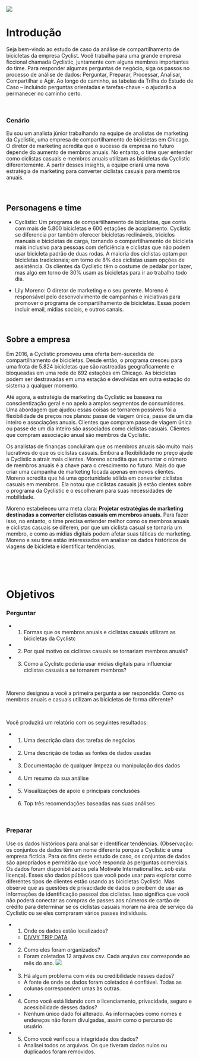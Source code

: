 ![](https://github.com/EVERmathias/projetos_portifolio/blob/main/projetos/projeto01/imagens/cyclistic.png)




# Introdução
Seja bem-vindo ao estudo de caso da análise de compartilhamento de bicicletas da empresa Cyclist. Você trabalha para uma grande empresa ficcional chamada Cyclistic, juntamente com alguns membros importantes do time. Para responder algumas perguntas de negócio, siga os passos no processo de análise de dados: Perguntar, Preparar, Processar, Analisar, Compartilhar e Agir. 
Ao longo do caminho, as tabelas da Trilha do Estudo de Caso – incluindo perguntas orientadas e tarefas-chave - o ajudarão a permanecer no caminho certo.

<br>

### Cenário
Eu sou um analista júnior trabalhando na equipe de analistas de marketing da Cyclistic, uma empresa de compartilhamento de bicicletas em Chicago. O diretor de marketing acredita que o sucesso da empresa no futuro depende do aumento de membros anuais. No entanto, o time quer entender como ciclistas casuais e membros anuais utilizam as bicicletas da Cyclistic diferentemente. A partir desses insights, a equipe criará uma nova estratégia de marketing para converter ciclistas casuais para membros anuais.


<br>


## Personagens e time
- Cyclistic: Um programa de compartilhamento de bicicletas, que conta com mais de 5.800 bicicletas e 600 estações de acoplamento. Cyclistic se diferencia por também oferecer bicicletas reclináveis, triciclos manuais e bicicletas de carga, tornando o compartilhamento de bicicleta mais inclusivo para pessoas com deficiência e ciclistas que não podem usar bicicleta padrão de duas rodas. A maioria dos ciclistas optam por bicicletas tradicionais; em torno de 8% dos ciclistas usam opções de assistência. Os clientes da Cyclistic têm o costume de pedalar por lazer, mas algo em torno de 30% usam as bicicletas para ir ao trabalho todo dia.

- Lily Moreno: O diretor de marketing e o seu gerente. Moreno é responsável pelo desenvolvimento de campanhas e iniciativas para promover o programa de compartilhamento de bicicletas. Essas podem incluir email, mídias sociais, e outros canais.


<br>

## Sobre a empresa
Em 2016, a Cyclistic promoveu uma oferta bem-sucedida de compartilhamento de bicicletas. Desde então, o programa cresceu para uma frota de 5.824 bicicletas que são rastreadas geograficamente e bloqueadas em uma rede de 692 estações em Chicago. As bicicletas podem ser destravadas em uma estação e devolvidas em outra estação do sistema a qualquer momento.

Até agora, a estratégia de marketing da Cyclistic se baseava na conscientização geral e no apelo a amplos segmentos de consumidores. Uma abordagem que ajudou essas coisas se tornarem possíveis foi a flexibilidade de preços nos planos: passe de viagem única, passe de um dia inteiro e associações anuais. Clientes que compram passe de viagem única ou passe de um dia inteiro são associados como ciclistas casuais. Clientes que compram associação anual são membros da Cyclistic.

Os analistas de finanças concluíram que os membros anuais são muito mais lucrativos do que os ciclistas casuais. Embora a flexibilidade no preço ajude a Cyclistic a atrair mais clientes. Moreno acredita que aumentar o número de membros anuais é a chave para o crescimento no futuro. Mais do que criar uma campanha de marketing focada apenas em novos clientes. Moreno acredita que há uma oportunidade sólida em converter ciclistas casuais em membros. Ela notou que ciclistas casuais já estão cientes sobre o programa da Cyclistic e o escolheram para suas necessidades de mobilidade.

Moreno estabeleceu uma meta clara: __Projetar estratégias de marketing destinadas a converter ciclistas casuais em membros anuais.__ Para fazer isso, no entanto, o time precisa entender melhor como os membros anuais e ciclistas casuais se diferem, por que um ciclista casual se tornaria um membro, e como as mídias digitais podem afetar suas táticas de marketing. Moreno e seu time estão interessados em analisar os dados históricos de viagens de bicicleta e identificar tendências.

<br>
<br>
<br>

# Objetivos
### Perguntar
- 1. Formas que os membros anuais e ciclistas casuais utilizam as bicicletas da Cyclistc 
- 2. Por qual motivo os ciclistas casuais se tornariam membros anuais?
- 3. Como a Cyclistc poderia usar mídias digitais para influenciar ciclistas casuais a se tornarem membros?

 <br>
 
Moreno designou a você a primeira pergunta a ser respondida: Como os membros anuais e casuais utilizam as bicicletas de forma diferente?

<br>

Você produzirá um relatório com os seguintes resultados:
- 1. Uma descrição clara das tarefas de negócios
- 2. Uma descrição de todas as fontes de dados usadas
- 3. Documentação de qualquer limpeza ou manipulação dos dados
- 4. Um resumo da sua análise
- 5. Visualizações de apoio e principais conclusões
- 6. Top três recomendações baseadas nas suas análises

<br>

### Preparar

Use os dados históricos para analisar e identificar tendências. (Observação: os conjuntos de dados têm um nome diferente porque a Cyclistic é uma empresa fictícia. Para os fins deste estudo de caso, os conjuntos de dados são apropriados e permitirão que você responda às perguntas comerciais. Os dados foram disponibilizados pela Motivate International Inc. sob esta licença). Esses são dados públicos que você pode usar para explorar como diferentes tipos de clientes estão usando as bicicletas Cyclistic. Mas observe que as questões de privacidade de dados o proíbem de usar as informações de identificação pessoal dos ciclistas. Isso significa que você não poderá conectar as compras de passes aos números de cartão de crédito para determinar se os ciclistas casuais moram na área de serviço da Cyclistic ou se eles compraram vários passes individuais.

- 1. Onde os dados estão localizados?
   - [DIVVY TRIP DATA](https://divvy-tripdata.s3.amazonaws.com/index.html)
 
- 2. Como eles foram organizados?
  - Foram coletados 12 arquivos csv. Cada arquivo csv corresponde ao mês do ano. ![](https://github.com/EVERmathias/projetos_portifolio/blob/main/projetos/projeto01/imagens/import_csv.png)

- 3.  Há algum problema com viés ou credibilidade nesses dados?
  - A fonte de onde os dados foram coletados é confiável.  Todas as colunas correspondem umas às outras.
 
- 4. Como você está lidando com o licenciamento, privacidade, seguro e acessibilidade desses dados?
  - Nenhum único dado foi alterado. As informações como nomes e endereços não foram divulgadas, assim como o percurso do usuário.
 
- 5. Como você verificou a integridade dos dados?
  - Analisei todos os arquivos. Os que tiveram dados nulos ou duplicados foram removidos. ![]()












